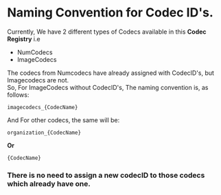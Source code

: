 # Naming Convention for Codec ID's. 

Currently, We have 2 different types of Codecs available in this **Codec Registry** i.e 
* NumCodecs
* ImageCodecs

The codecs from Numcodecs have already assigned with CodecID's, but Imagecodecs are not.  
So, For ImageCodecs without CodecID's, The naming convention is, as follows:

```
imagecodecs_{CodecName}
```

And For other codecs, the same will be:

```
organization_{CodecName}
```
**Or**
```
{CodecName}
```

### There is no need to assign a new codecID to those codecs which already have one.
